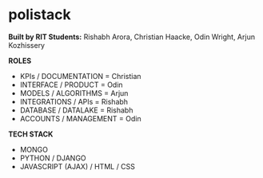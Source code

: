# polistack
**Built by RIT Students:** Rishabh Arora, Christian Haacke, Odin Wright, Arjun Kozhissery

**ROLES**
+ KPIs / DOCUMENTATION = Christian
+ INTERFACE / PRODUCT = Odin
+ MODELS / ALGORITHMS = Arjun
+ INTEGRATIONS / APIs = Rishabh
+ DATABASE / DATALAKE = Rishabh
+ ACCOUNTS / MANAGEMENT = Odin

**TECH STACK**
+ MONGO
+ PYTHON / DJANGO
+ JAVASCRIPT (AJAX) / HTML / CSS
